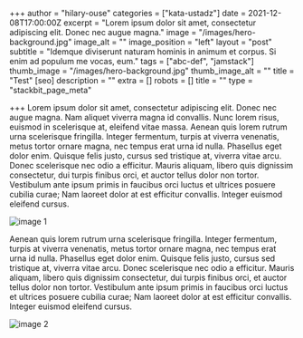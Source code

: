 +++
author = "hilary-ouse"
categories = ["kata-ustadz"]
date = 2021-12-08T17:00:00Z
excerpt = "Lorem ipsum dolor sit amet, consectetur adipiscing elit. Donec nec augue magna."
image = "/images/hero-background.jpg"
image_alt = ""
image_position = "left"
layout = "post"
subtitle = "Idemque diviserunt naturam hominis in animum et corpus. Si enim ad populum me   vocas, eum."
tags = ["abc-def", "jamstack"]
thumb_image = "/images/hero-background.jpg"
thumb_image_alt = ""
title = "Test"
[seo]
description = ""
extra = []
robots = []
title = ""
type = "stackbit_page_meta"

+++
Lorem ipsum dolor sit amet, consectetur adipiscing elit. Donec nec augue magna. Nam aliquet viverra magna id convallis. Nunc lorem risus, euismod in scelerisque at, eleifend vitae massa. Aenean quis lorem rutrum urna scelerisque fringilla. Integer fermentum, turpis at viverra venenatis, metus tortor ornare magna, nec tempus erat urna id nulla. Phasellus eget dolor enim. Quisque felis justo, cursus sed tristique at, viverra vitae arcu. Donec scelerisque nec odio a efficitur. Mauris aliquam, libero quis dignissim consectetur, dui turpis finibus orci, et auctor tellus dolor non tortor. Vestibulum ante ipsum primis in faucibus orci luctus et ultrices posuere cubilia curae; Nam laoreet dolor at est efficitur convallis. Integer euismod eleifend cursus.

![image 1](/images/about-5.jpg "image tittle")

Aenean quis lorem rutrum urna scelerisque fringilla. Integer fermentum, turpis at viverra venenatis, metus tortor ornare magna, nec tempus erat urna id nulla. Phasellus eget dolor enim. Quisque felis justo, cursus sed tristique at, viverra vitae arcu. Donec scelerisque nec odio a efficitur. Mauris aliquam, libero quis dignissim consectetur, dui turpis finibus orci, et auctor tellus dolor non tortor. Vestibulum ante ipsum primis in faucibus orci luctus et ultrices posuere cubilia curae; Nam laoreet dolor at est efficitur convallis. Integer euismod eleifend cursus.

![image 2](/images/about-3.jpg "image tittle")